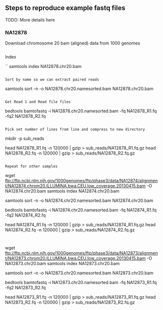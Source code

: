 ## Steps to reproduce example fastq files

TODO: More details here

### NA12878

Download chromosome 20 bam (aligned) data from 1000 genomes
 
```wget ftp://ftp.ncbi.nlm.nih.gov/1000genomes/ftp/phase3/data/NA12878/alignment/NA12878.chrom20.ILLUMINA.bwa.CEU.low_coverage.20121211.bam -O NA12878.chr20.bam
```

Index

``
samtools index NA12878.chr20.bam
```

Sort by name so we can extract paired reads

```
samtools sort -n -o NA12878.chr20.namesorted.bam NA12878.chr20.bam
```

Get Read 1 and Read file files

```
bedtools bamtofastq -i NA12878.chr20.namesorted.bam -fq NA12878_R1.fq -fq2 NA12878_R2.fq
```

Pick set number of lines from line and compress to new directory

```
mkdir -p sub_reads

head NA12878_R1.fq -n 120000 | gzip > sub_reads/NA12878_R1.fq.gz
head NA12878_R2.fq -n 120000 | gzip > sub_reads/NA12878_R2.fq.gz
```

Repeat for other samples

```
wget ftp://ftp.ncbi.nlm.nih.gov/1000genomes/ftp/phase3/data/NA12874/alignment/NA12874.chrom20.ILLUMINA.bwa.CEU.low_coverage.20130415.bam -O NA12874.chr20.bam
samtools index NA12874.chr20.bam

samtools sort -n -o NA12874.chr20.namesorted.bam NA12874.chr20.bam

bedtools bamtofastq -i NA12874.chr20.namesorted.bam -fq NA12874_R1.fq -fq2 NA12874_R2.fq

head NA12874_R1.fq -n 120000 | gzip > sub_reads/NA12874_R1.fq.gz
head NA12874_R2.fq -n 120000 | gzip > sub_reads/NA12874_R2.fq.gz
```


```
wget ftp://ftp.ncbi.nlm.nih.gov/1000genomes/ftp/phase3/data/NA12873/alignment/NA12873.chrom20.ILLUMINA.bwa.CEU.low_coverage.20130415.bam -O NA12873.chr20.bam
samtools index NA12873.chr20.bam

samtools sort -n -o NA12873.chr20.namesorted.bam NA12873.chr20.bam

bedtools bamtofastq -i NA12873.chr20.namesorted.bam -fq NA12873_R1.fq -fq2 NA12873_R2.fq

head NA12873_R1.fq -n 120000 | gzip > sub_reads/NA12873_R1.fq.gz
head NA12873_R2.fq -n 120000 | gzip > sub_reads/NA12873_R2.fq.gz
```